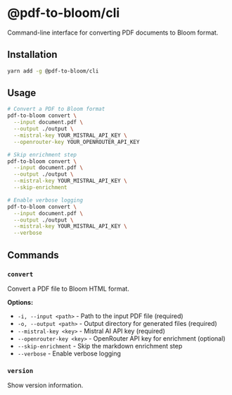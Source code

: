 # @pdf-to-bloom/cli

Command-line interface for converting PDF documents to Bloom format.

## Installation

```bash
yarn add -g @pdf-to-bloom/cli
```

## Usage

```bash
# Convert a PDF to Bloom format
pdf-to-bloom convert \
  --input document.pdf \
  --output ./output \
  --mistral-key YOUR_MISTRAL_API_KEY \
  --openrouter-key YOUR_OPENROUTER_API_KEY

# Skip enrichment step
pdf-to-bloom convert \
  --input document.pdf \
  --output ./output \
  --mistral-key YOUR_MISTRAL_API_KEY \
  --skip-enrichment

# Enable verbose logging
pdf-to-bloom convert \
  --input document.pdf \
  --output ./output \
  --mistral-key YOUR_MISTRAL_API_KEY \
  --verbose
```

## Commands

### `convert`

Convert a PDF file to Bloom HTML format.

**Options:**

- `-i, --input <path>` - Path to the input PDF file (required)
- `-o, --output <path>` - Output directory for generated files (required)
- `--mistral-key <key>` - Mistral AI API key (required)
- `--openrouter-key <key>` - OpenRouter API key for enrichment (optional)
- `--skip-enrichment` - Skip the markdown enrichment step
- `--verbose` - Enable verbose logging

### `version`

Show version information.
